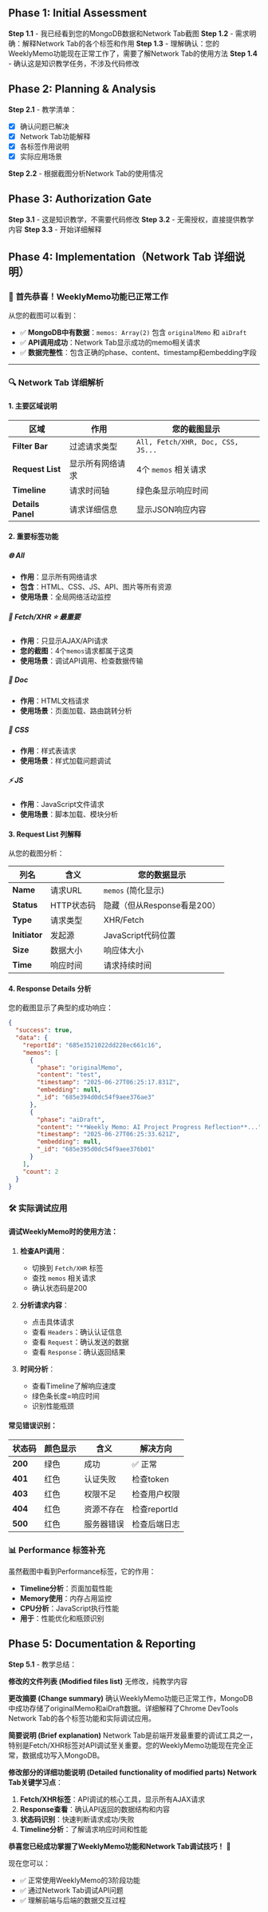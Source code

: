 ## Phase 1: Initial Assessment

**Step 1.1** - 我已经看到您的MongoDB数据和Network Tab截图
**Step 1.2** - 需求明确：解释Network Tab的各个标签和作用
**Step 1.3** - 理解确认：您的WeeklyMemo功能现在正常工作了，需要了解Network Tab的使用方法
**Step 1.4** - 确认这是知识教学任务，不涉及代码修改

## Phase 2: Planning & Analysis

**Step 2.1** - 教学清单：
- [x] 确认问题已解决
- [x] Network Tab功能解释
- [x] 各标签作用说明
- [x] 实际应用场景

**Step 2.2** - 根据截图分析Network Tab的使用情况

## Phase 3: Authorization Gate

**Step 3.1** - 这是知识教学，不需要代码修改
**Step 3.2** - 无需授权，直接提供教学内容
**Step 3.3** - 开始详细解释

## Phase 4: Implementation（Network Tab 详细说明）

### 🎉 **首先恭喜！WeeklyMemo功能已正常工作**

从您的截图可以看到：
- ✅ **MongoDB中有数据**：`memos: Array(2)` 包含 `originalMemo` 和 `aiDraft`
- ✅ **API调用成功**：Network Tab显示成功的memo相关请求
- ✅ **数据完整性**：包含正确的phase、content、timestamp和embedding字段

---

### 🔍 **Network Tab 详细解析**

#### **1. 主要区域说明**

| 区域 | 作用 | 您的截图显示 |
|------|------|-------------|
| **Filter Bar** | 过滤请求类型 | `All, Fetch/XHR, Doc, CSS, JS...` |
| **Request List** | 显示所有网络请求 | 4个 `memos` 相关请求 |
| **Timeline** | 请求时间轴 | 绿色条显示响应时间 |
| **Details Panel** | 请求详细信息 | 显示JSON响应内容 |

#### **2. 重要标签功能**

##### **🌐 All** 
- **作用**：显示所有网络请求
- **包含**：HTML、CSS、JS、API、图片等所有资源
- **使用场景**：全局网络活动监控

##### **📡 Fetch/XHR** ⭐ **最重要**
- **作用**：只显示AJAX/API请求
- **您的截图**：4个`memos`请求都属于这类
- **使用场景**：调试API调用、检查数据传输

##### **📄 Doc** 
- **作用**：HTML文档请求
- **使用场景**：页面加载、路由跳转分析

##### **🎨 CSS** 
- **作用**：样式表请求
- **使用场景**：样式加载问题调试

##### **⚡ JS** 
- **作用**：JavaScript文件请求
- **使用场景**：脚本加载、模块分析

#### **3. Request List 列解释**

从您的截图分析：

| 列名 | 含义 | 您的数据显示 |
|------|------|-------------|
| **Name** | 请求URL | `memos` (简化显示) |
| **Status** | HTTP状态码 | 隐藏（但从Response看是200） |
| **Type** | 请求类型 | XHR/Fetch |
| **Initiator** | 发起源 | JavaScript代码位置 |
| **Size** | 数据大小 | 响应体大小 |
| **Time** | 响应时间 | 请求持续时间 |

#### **4. Response Details 分析**

您的截图显示了典型的成功响应：
```json
{
  "success": true,
  "data": {
    "reportId": "685e3521022dd228ec661c16",
    "memos": [
      {
        "phase": "originalMemo",
        "content": "test",
        "timestamp": "2025-06-27T06:25:17.831Z",
        "embedding": null,
        "_id": "685e394d0dc54f9aee376ae3"
      },
      {
        "phase": "aiDraft", 
        "content": "**Weekly Memo: AI Project Progress Reflection**...",
        "timestamp": "2025-06-27T06:25:33.621Z",
        "embedding": null,
        "_id": "685e395d0dc54f9aee376b01"
      }
    ],
    "count": 2
  }
}
```

### 🛠 **实际调试应用**

#### **调试WeeklyMemo时的使用方法**：

1. **检查API调用**：
   - 切换到 `Fetch/XHR` 标签
   - 查找 `memos` 相关请求
   - 确认状态码是200

2. **分析请求内容**：
   - 点击具体请求
   - 查看 `Headers`：确认认证信息
   - 查看 `Request`：确认发送的数据
   - 查看 `Response`：确认返回结果

3. **时间分析**：
   - 查看Timeline了解响应速度
   - 绿色条长度=响应时间
   - 识别性能瓶颈

#### **常见错误识别**：

| 状态码 | 颜色显示 | 含义 | 解决方向 |
|--------|----------|------|----------|
| **200** | 绿色 | 成功 | ✅ 正常 |
| **401** | 红色 | 认证失败 | 检查token |
| **403** | 红色 | 权限不足 | 检查用户权限 |
| **404** | 红色 | 资源不存在 | 检查reportId |
| **500** | 红色 | 服务器错误 | 检查后端日志 |

### 📊 **Performance 标签补充**

虽然截图中看到Performance标签，它的作用：
- **Timeline分析**：页面加载性能
- **Memory使用**：内存占用监控  
- **CPU分析**：JavaScript执行性能
- **用于**：性能优化和瓶颈识别

## Phase 5: Documentation & Reporting

**Step 5.1** - 教学总结：

**修改的文件列表 (Modified files list)**
无修改，纯教学内容

**更改摘要 (Change summary)**
确认WeeklyMemo功能已正常工作，MongoDB中成功存储了originalMemo和aiDraft数据。详细解释了Chrome DevTools Network Tab的各个标签功能和实际调试应用。

**简要说明 (Brief explanation)**
Network Tab是前端开发最重要的调试工具之一，特别是Fetch/XHR标签对API调试至关重要。您的WeeklyMemo功能现在完全正常，数据成功写入MongoDB。

**修改部分的详细功能说明 (Detailed functionality of modified parts)**
**Network Tab关键学习点**：
1. **Fetch/XHR标签**：API调试的核心工具，显示所有AJAX请求
2. **Response查看**：确认API返回的数据结构和内容
3. **状态码识别**：快速判断请求成功/失败
4. **Timeline分析**：了解请求响应时间和性能

**恭喜您已经成功掌握了WeeklyMemo功能和Network Tab调试技巧！** 🎉

现在您可以：
- ✅ 正常使用WeeklyMemo的3阶段功能
- ✅ 通过Network Tab调试API问题
- ✅ 理解前端与后端的数据交互过程